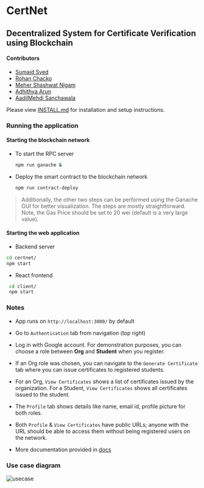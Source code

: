 # CertNet
## Decentralized System for Certificate Verification using Blockchain

#### Contributors
* [Sumaid Syed](https://github.com/Sumaid)
* [Rohan Chacko](https://github.com/RohanChacko)
* [Meher Shashwat Nigam](https://github.com/ShashwatNigam99)
* [Adhithya Arun](https://github.com/adhithyaarun)
* [AadilMehdi Sanchawala](https://github.com/aadilmehdis)

Please view [INSTALL.md](https://github.com/Sumaid/certnet/blob/main/INSTALL.md) for installation and setup instructions.

### Running the application

#### Starting the blockchain network

* To start the RPC server

   ```bash
   npm run ganache &
   ```

* Deploy the smart contract to the blockchain network

   ```bash
   npm run contract-deploy
   ```

> Additionally, the other two steps can be performed using the Ganache GUI for better visualization. The steps are mostly straightforward. Note, the Gas Price should be set to 20 wei (default is a very large value).


#### Starting the web application

* Backend server
```bash
cd certnet/
npm start
```

* React frontend
```bash
 cd client/
 npm start
 ```

### Notes

* App runs on `http://localhost:3000/` by default

* Go to `Authentication` tab from navigation (top right)

* Log in with Google account. For demonstration purposes, you can choose a role between **Org** and **Student** when you register.

* If an Org role was chosen, you can navigate to the `Generate Certificate` tab where you can issue certificates to registered students.

* For an Org, `View Certificates` shows a list of certificates issued by the organization. For a Student, `View Certificates` shows all certificates issued to the student.

* The `Profile` tab shows details like name, email id, profile picture for both roles.

* Both `Profile` & `View Certificates` have public URLs; anyone with the URL should be able to access them without being registered users on the network.

* More documentation provided in [docs](https://github.com/Sumaid/certnet/tree/main/docs)

### Use case diagram
![usecase](https://github.com/Sumaid/certnet/tree/main/docs/usecase.png)
